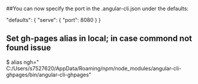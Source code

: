 	
##You can now specify the port in the .angular-cli.json under the defaults:

"defaults": {
  "serve": {
    "port": 8080
  }
}

## Set gh-pages alias in local; in case commond not found issue

$ alias ngh=" C:/Users/s7527620/AppData/Roaming/npm/node_modules/angular-cli-ghpages/bin/angular-cli-ghpages"
